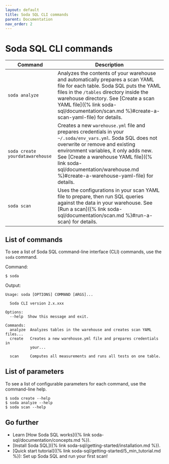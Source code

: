 ```yaml
---
layout: default
title: Soda SQL CLI commands
parent: Documentation
nav_order: 2
---
```


# Soda SQL CLI commands

| Command               | Description |
| --------------------- | ----------- |
| `soda analyze` | Analyzes the contents of your warehouse and automatically prepares a scan YAML file for each table. Soda SQL puts the YAML files in the `/tables` directory inside the warehouse directory. See [Create a scan YAML file]({% link soda-sql/documentation/scan.md %}#create-a-scan-yaml-file) for details.|
| `soda create yourdatawarehouse` | Creates a new `warehouse.yml` file and prepares credentials in your `~/.soda/env_vars.yml`. Soda SQL does not overwrite or remove and existing environment variables, it only adds new. See [Create a warehouse YAML file]({% link soda-sql/documentation/warehouse.md %}#create-a-warehouse-yaml-file) for details. |
| `soda scan` | Uses the configurations in your scan YAML file to prepare, then run SQL queries against the data in your warehouse. See [Run a scan]({% link soda-sql/documentation/scan.md %}#run-a-scan) for details. |

## List of commands

To see a list of Soda SQL command-line interface (CLI) commands, use the `soda` command.

Command:
```shell
$ soda
```

Output:
```shell
Usage: soda [OPTIONS] COMMAND [ARGS]...

  Soda CLI version 2.x.xxx

Options:
  --help  Show this message and exit.

Commands:
  analyze  Analyzes tables in the warehouse and creates scan YAML files...
  create   Creates a new warehouse.yml file and prepares credentials in
           your...

  scan     Computes all measurements and runs all tests on one table.
```

## List of parameters

To see a list of configurable parameters for each command, use the command-line help.
```shell
$ soda create --help
$ soda analyze --help
$ soda scan --help
```

## Go further
* Learn [How Soda SQL works]({% link soda-sql/documentation/concepts.md %}).
* [Install Soda SQL]({% link soda-sql/getting-started/installation.md %}).
* [Quick start tutorial]({% link soda-sql/getting-started/5_min_tutorial.md %}): Set up Soda SQL and run your first scan!